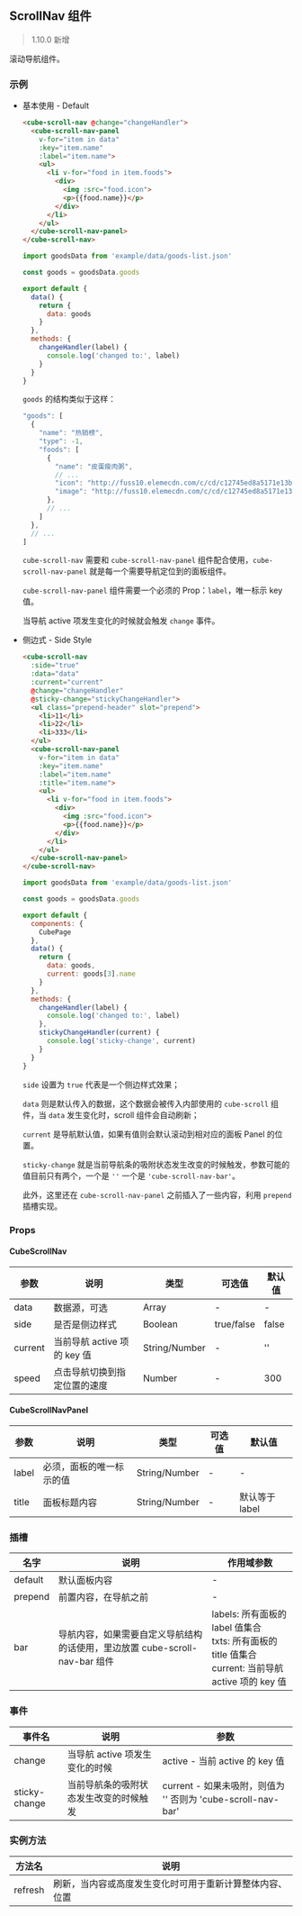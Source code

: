 ## ScrollNav 组件

> 1.10.0 新增

滚动导航组件。

### 示例

- 基本使用 - Default

  ```html
  <cube-scroll-nav @change="changeHandler">
    <cube-scroll-nav-panel
      v-for="item in data"
      :key="item.name"
      :label="item.name">
      <ul>
        <li v-for="food in item.foods">
          <div>
            <img :src="food.icon">
            <p>{{food.name}}</p>
          </div>
        </li>
      </ul>
    </cube-scroll-nav-panel>
  </cube-scroll-nav>
  ```
  ```js
  import goodsData from 'example/data/goods-list.json'

  const goods = goodsData.goods

  export default {
    data() {
      return {
        data: goods
      }
    },
    methods: {
      changeHandler(label) {
        console.log('changed to:', label)
      }
    }
  }
  ```

  `goods` 的结构类似于这样：
  ```js
  "goods": [
    {
      "name": "热销榜",
      "type": -1,
      "foods": [
        {
          "name": "皮蛋瘦肉粥",
          // ...
          "icon": "http://fuss10.elemecdn.com/c/cd/c12745ed8a5171e13b427dbc39401jpeg.jpeg?imageView2/1/w/114/h/114",
          "image": "http://fuss10.elemecdn.com/c/cd/c12745ed8a5171e13b427dbc39401jpeg.jpeg?imageView2/1/w/750/h/750"
        },
        // ...
      ]
    },
    // ...
  ]
  ```

  `cube-scroll-nav` 需要和 `cube-scroll-nav-panel` 组件配合使用，`cube-scroll-nav-panel` 就是每一个需要导航定位到的面板组件。

  `cube-scroll-nav-panel` 组件需要一个必须的 Prop：`label`，唯一标示 key 值。

  当导航 active 项发生变化的时候就会触发 `change` 事件。

- 侧边式 - Side Style

  ```html
  <cube-scroll-nav
    :side="true"
    :data="data"
    :current="current"
    @change="changeHandler"
    @sticky-change="stickyChangeHandler">
    <ul class="prepend-header" slot="prepend">
      <li>11</li>
      <li>22</li>
      <li>333</li>
    </ul>
    <cube-scroll-nav-panel
      v-for="item in data"
      :key="item.name"
      :label="item.name"
      :title="item.name">
      <ul>
        <li v-for="food in item.foods">
          <div>
            <img :src="food.icon">
            <p>{{food.name}}</p>
          </div>
        </li>
      </ul>
    </cube-scroll-nav-panel>
  </cube-scroll-nav>
  ```
  ```js
  import goodsData from 'example/data/goods-list.json'

  const goods = goodsData.goods

  export default {
    components: {
      CubePage
    },
    data() {
      return {
        data: goods,
        current: goods[3].name
      }
    },
    methods: {
      changeHandler(label) {
        console.log('changed to:', label)
      },
      stickyChangeHandler(current) {
        console.log('sticky-change', current)
      }
    }
  }
  ```

  `side` 设置为 `true` 代表是一个侧边样式效果；

  `data` 则是默认传入的数据，这个数据会被传入内部使用的 `cube-scroll` 组件，当 `data` 发生变化时，scroll 组件会自动刷新；

  `current` 是导航默认值，如果有值则会默认滚动到相对应的面板 Panel 的位置。

  `sticky-change` 就是当前导航条的吸附状态发生改变的时候触发，参数可能的值目前只有两个，一个是 `''` 一个是 `'cube-scroll-nav-bar'`。

  此外，这里还在 `cube-scroll-nav-panel` 之前插入了一些内容，利用 `prepend` 插槽实现。

### Props

#### CubeScrollNav

| 参数 | 说明 | 类型 | 可选值 | 默认值 |
| - | - | - | - | - |
| data | 数据源，可选 | Array | - | - |
| side | 是否是侧边样式 | Boolean | true/false | false |
| current | 当前导航 active 项的 key 值 | String/Number | - | '' |
| speed | 点击导航切换到指定位置的速度 | Number | - | 300 |

#### CubeScrollNavPanel

| 参数 | 说明 | 类型 | 可选值 | 默认值 |
| - | - | - | - | - |
| label | 必须，面板的唯一标示的值 | String/Number | - | - |
| title | 面板标题内容 | String/Number | - | 默认等于 label |

### 插槽

| 名字 | 说明 | 作用域参数 |
| - | - | - |
| default | 默认面板内容 | - |
| prepend | 前置内容，在导航之前 | - |
| bar | 导航内容，如果需要自定义导航结构的话使用，里边放置 cube-scroll-nav-bar 组件 | labels: 所有面板的 label 值集合<br>txts: 所有面板的 title 值集合<br>current: 当前导航 active 项的 key 值 |

### 事件

| 事件名 | 说明 | 参数 |
| - | - | - |
| change | 当导航 active 项发生变化的时候 | active - 当前 active 的 key 值 |
| sticky-change | 当前导航条的吸附状态发生改变的时候触发 | current - 如果未吸附，则值为 '' 否则为 'cube-scroll-nav-bar' |

### 实例方法

| 方法名 | 说明 |
| - | - |
| refresh | 刷新，当内容或高度发生变化时可用于重新计算整体内容、位置 |
